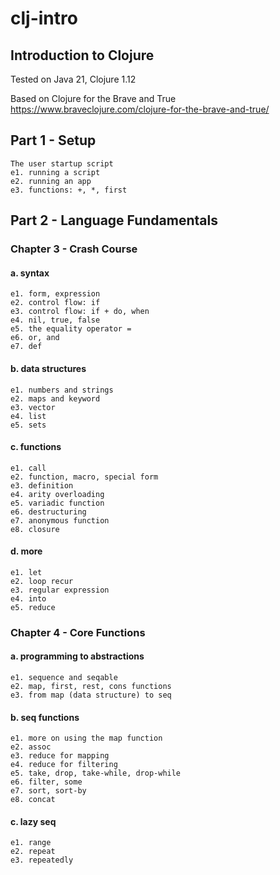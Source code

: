 # clj-intro
## Introduction to Clojure

Tested on Java 21, Clojure 1.12

Based on Clojure for the Brave and True
https://www.braveclojure.com/clojure-for-the-brave-and-true/

## Part 1 - Setup
    The user startup script
    e1. running a script
    e2. running an app
    e3. functions: +, *, first

## Part 2 - Language Fundamentals
### Chapter 3 - Crash Course
#### a. syntax
    e1. form, expression
    e2. control flow: if
    e3. control flow: if + do, when
    e4. nil, true, false
    e5. the equality operator =
    e6. or, and
    e7. def
#### b. data structures
    e1. numbers and strings
    e2. maps and keyword
    e3. vector
    e4. list
    e5. sets
#### c. functions
    e1. call
    e2. function, macro, special form
    e3. definition
    e4. arity overloading
    e5. variadic function
    e6. destructuring
    e7. anonymous function
    e8. closure
#### d. more
    e1. let
    e2. loop recur
    e3. regular expression
    e4. into
    e5. reduce

### Chapter 4 - Core Functions
#### a. programming to abstractions
    e1. sequence and seqable
    e2. map, first, rest, cons functions
    e3. from map (data structure) to seq
#### b. seq functions
    e1. more on using the map function
    e2. assoc
    e3. reduce for mapping
    e4. reduce for filtering
    e5. take, drop, take-while, drop-while
    e6. filter, some
    e7. sort, sort-by
    e8. concat
#### c. lazy seq
    e1. range
    e2. repeat
    e3. repeatedly
